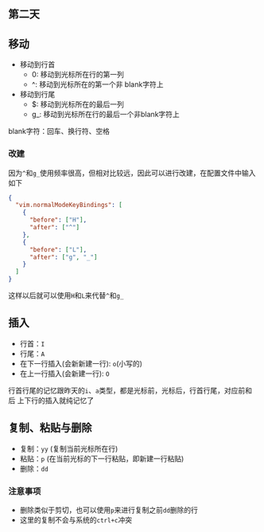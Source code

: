 ## 第二天

## 移动

- 移动到行首
  - 0:  移动到光标所在行的第一列
  - ^:  移动到光标所在的第一个非 blank字符上
- 移动到行尾
  - $: 移动到光标所在的最后一列
  - g_: 移动到光标所在行的最后一个非blank字符上
  
blank字符：回车、换行符、空格

### 改建

因为`^`和`g_`使用频率很高，但相对比较远，因此可以进行改建，在配置文件中输入如下

```json
{
  "vim.normalModeKeyBindings": [
    {
      "before": ["H"],
      "after": ["^"]
    },
    {
      "before": ["L"],
      "after": ["g", "_"]
    }
  ]
}
```

这样以后就可以使用`H`和`L`来代替`^`和`g_`
## 插入

- 行首：`I`
- 行尾：`A`
- 在下一行插入(会新新建一行): `o`(小写的)
- 在上一行插入(会新建一行): `O`

行首行尾的记忆跟昨天的`i`、`a`类型，都是光标前，光标后，行首行尾，对应前和后
上下行的插入就纯记忆了

## 复制、粘贴与删除

- 复制：`yy` (复制当前光标所在行)
- 粘贴：`p` (在当前光标的下一行粘贴，即新建一行粘贴)
- 删除：`dd`

### 注意事项

- 删除类似于剪切，也可以使用`p`来进行复制之前`dd`删除的行
- 这里的复制不会与系统的`ctrl+c`冲突
